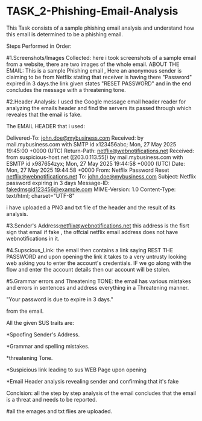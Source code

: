 # TASK_2-Phishing-Email-Analysis
This Task consists of a sample phishing email analysis and understand how this email is determined to be a phishing email.


Steps Performed in Order:

#1.Screenshots/Images Collected: here i took screenshots of a sample email from a website, there are two images of the whole email.
ABOUT THE EMAIL: This is a sample Phishing email , Here an anonymous sender is claiming to be from Netflix stating that receiver is having there "Password" expired in 3 days.the link given states "RESET PASSWORD" and in the end concludes the message with a threatening tone.




#2.Header Analysis: I used the Google message email header reader for analyzing the emails header and find the servers its passed through which reveales that the email is fake.

The EMAIL HEADER that i used:

Delivered-To: john.doe@mybusiness.com
Received: by mail.mybusiness.com with SMTP id x123456abc;
        Mon, 27 May 2025 19:45:00 +0000 (UTC)
Return-Path: <netflix@webnotifications.net>
Received: from suspicious-host.net ([203.0.113.55])
        by mail.mybusiness.com with ESMTP id x987654zyx;
        Mon, 27 May 2025 19:44:58 +0000 (UTC)
Date: Mon, 27 May 2025 19:44:58 +0000
From: Netflix Password Reset <netflix@webnotifications.net>
To: john.doe@mybusiness.com
Subject: Netflix password expiring in 3 days
Message-ID: <fakedmsgid123456@example.com>
MIME-Version: 1.0
Content-Type: text/html; charset="UTF-8"

i have uploaded a PNG and txt file of the header and the result of its analysis.

#3.Sender's Address:netflix@webnotifications.net this address is the fisrt sign that email if fake , the offcial netflix email address does not have webnotifications in it.


#4.Supscious_Link: the email then contains a link saying REST THE PASSWORD and upon opening the link it takes to a very untrusty looking web asking you to enter the account's credentials.
IF we go along with the flow and enter the account details then our account will be stolen.


#5.Grammar errors and Threatening TONE: the email has various mistakes and errors in sentences and address everything in a Threatening manner.

"Your password is due to expire in 3 days."

from the email.

All the given SUS traits are:

*Spoofing Sender's Address.

*Grammar and spelling mistakes.

*threatening Tone.

*Suspicious link leading to sus WEB Page upon opening

*Email Header analysis revealing sender and confirming that it's fake

Conclsion:
all the step by step analysis of the email concludes that the email is a threat and needs to be reported.


#all the emages and txt flies are uploaded.




